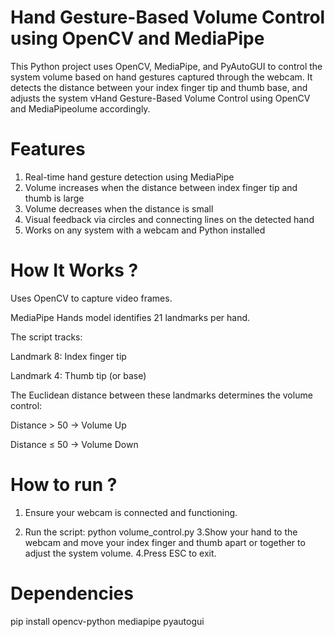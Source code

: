 # Hand Gesture-Based Volume Control using OpenCV and MediaPipe

This Python project uses OpenCV, MediaPipe, and PyAutoGUI to control the system volume based on hand gestures captured through the webcam. It detects the distance between your index finger tip and thumb base, and adjusts the system vHand Gesture-Based Volume Control using OpenCV and MediaPipeolume accordingly.

# Features
1. Real-time hand gesture detection using MediaPipe
2. Volume increases when the distance between index finger tip and thumb is large
3. Volume decreases when the distance is small
4. Visual feedback via circles and connecting lines on the detected hand
5. Works on any system with a webcam and Python installed

# How It Works ?
Uses OpenCV to capture video frames.

MediaPipe Hands model identifies 21 landmarks per hand.

The script tracks:

Landmark 8: Index finger tip

Landmark 4: Thumb tip (or base)

The Euclidean distance between these landmarks determines the volume control:

Distance > 50 → Volume Up

Distance ≤ 50 → Volume Down

# How to run ?
1. Ensure your webcam is connected and functioning.

2. Run the script:
python volume_control.py
3.Show your hand to the webcam and move your index finger and thumb apart or together to adjust the system volume.
4.Press ESC to exit.

# Dependencies 
pip install opencv-python mediapipe pyautogui





